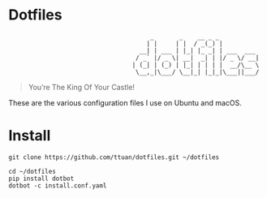 # Dotfiles

```
                                       _       _    __ _ _
                                      | |     | |  / _(_) |
                                    __| | ___ | |_| |_ _| | ___  ___
                                   / _` |/ _ \| __|  _| | |/ _ \/ __|
                                  | (_| | (_) | |_| | | | |  __/\__ \
                                   \__,_|\___/ \__|_| |_|_|\___||___/

```

> You’re The King Of Your Castle!

These are the various configuration files I use on Ubuntu and macOS.

# Install

```
git clone https://github.com/ttuan/dotfiles.git ~/dotfiles

cd ~/dotfiles
pip install dotbot
dotbot -c install.conf.yaml
```
